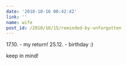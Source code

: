 ```yaml
---
date: '2010-10-16 00:42:42'
link: ''
name: wife
post_id: /2010/10/15/reminded-by-unforgotten
---
```


17.10. - my return!
25.12. - birthday :)

keep in mind!